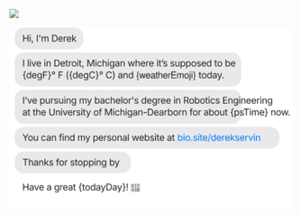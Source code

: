 [![](https://raw.githubusercontent.com/jasonlong/jasonlong/main/chat.svg?token=AAABPWFQB3UQVH67GAPKNRLAXLBQG)](https://twitter.com/jasonlong)


[![](https://raw.githubusercontent.com/cyanavocado/cyanavocado/main/template.svg?token=GHSAT0AAAAAACMV5GB4S6HCZGMGX4N73ZFCZNHL3ZA)](https://bio.site/derekservin)
